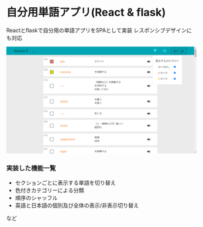 
# 自分用単語アプリ(React & flask)
Reactとflaskで自分用の単語アプリをSPAとして実装
レスポンシブデザインにも対応

![PC screenshot image](pc-scs.png)

### 実装した機能一覧
- セクションごとに表示する単語を切り替え
- 色付きカテゴリーによる分類
- 順序のシャッフル
- 英語と日本語の個別及び全体の表示/非表示切り替え

など